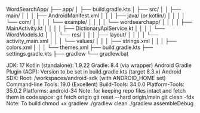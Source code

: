 WordSearchApp/
├── app/
│   ├── build.gradle.kts
│   ├── src/
│   │   ├── main/
│   │   │   ├── AndroidManifest.xml
│   │   │   ├── java/  (or kotlin/)
│   │   │   │   └── com/
│   │   │   │       └── example/
│   │   │   │           └── wordsearchapp/
│   │   │   │               ├── MainActivity.kt
│   │   │   │               ├── DictionaryApiService.kt
│   │   │   │               └── WordModels.kt
│   │   │   └── res/
│   │   │       ├── layout/
│   │   │       │   └── activity_main.xml
│   │   │       └── values/
│   │   │           ├── strings.xml
│   │   │           ├── colors.xml
│   │   │           └── themes.xml
├── build.gradle.kts
├── settings.gradle.kts
├── gradlew
└── gradlew.bat

JDK: 17
Kotlin (standalone): 1.9.22
Gradle: 8.4 (via wrapper)
Android Gradle Plugin (AGP): Version to be set in build.gradle.kts (target 8.3.x)
Android SDK:
Root: /workspaces/android-sdk (with ANDROID_HOME set)
Command-line Tools: 19.0 (Excellent)
Build-Tools: 34.0.0
Platform-Tools: 35.0.2
Platforms: android-34
Note: for keeping repo files intact and fetch them in codesapce:
git fetch origin
git reset --hard origin/main
git clean -fdx
Note: To build 
chmod +x gradlew
./gradlew clean
./gradlew assembleDebug
